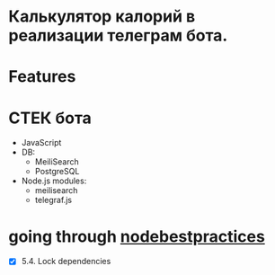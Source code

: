 # Калькулятор калорий в реализации телеграм бота.

# Features



# СТЕК бота

- JavaScript
- DB:
    - MeiliSearch
    - PostgreSQL
- Node.js modules:
    - meilisearch
    - telegraf.js
    

# going through [nodebestpractices](https://github.com/goldbergyoni/nodebestpractices)


- [x] 5.4. Lock dependencies


